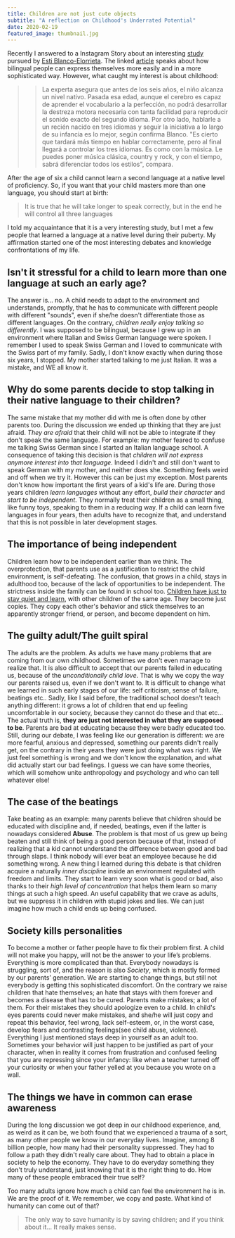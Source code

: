 ```yaml
---
title: Children are not just cute objects
subtitle: "A reflection on Childhood's Underrated Potential"
date: 2020-02-19
featured_image: thumbnail.jpg
---
```

Recently I answered to a Instagram Story about an interesting [study](https://www.sciencedirect.com/science/article/pii/S0010027719302288) pursued by [Esti Blanco-Elorrieta](https://scholar.google.com/citations?user=hG3r1-YAAAAJ). The linked [article](https://elpais.com/elpais/2020/01/27/ciencia/1580127774_061342.html) speaks about how bilingual people can express themselves more easily and in a more sophisticated way. However, what caught my interest is about childhood:

>> La experta asegura que antes de los seis años, el niño alcanza un nivel nativo. Pasada esa edad, aunque el cerebro es capaz de aprender el vocabulario a la perfección, no podrá desarrollar la destreza motora necesaria con tanta facilidad para reproducir el sonido exacto del segundo idioma. Por otro lado, hablarle a un recién nacido en tres idiomas y seguir la iniciativa a lo largo de su infancia es lo mejor, según confirma Blanco. "Es cierto que tardará más tiempo en hablar correctamente, pero al final llegará a controlar los tres idiomas. Es como con la música. Le puedes poner música clásica, country y rock, y con el tiempo, sabrá diferenciar todos los estilos", compara.

After the age of six a child cannot learn a second language at a native level of proficiency. So, if you want that your child masters more than one language, you should start at birth:

> It is true that he will take longer to speak correctly, but in the end he will control all three languages

I told my acquaintance that it is a very interesting study, but I met a few people that learned a language at a native level during their puberty. My affirmation started one of the most interesting debates and knowledge confrontations of my life.

## Isn't it stressful for a child to learn more than one language at such an early age?

The answer is... no.
A child needs to adapt to the environment and understands, promptly, that he has to communicate with different people with different "sounds", even if she/he doesn't differentiate those as different languages. On the contrary, _children really enjoy talking so differently_.
I was supposed to be bilingual, because I grew up in an environment where Italian and Swiss German language were spoken. I remember I used to speak Swiss German and I loved to communicate with the Swiss part of my family. Sadly, I don't know exactly when during those six years, I stopped. My mother started talking to me just Italian. It was a mistake, and WE all know it.

## Why do some parents decide to stop talking in their native language to their children?

The same mistake that my mother did with me is often done by other parents too. During the discussion we ended up thinking that they are just afraid. _They are afraid_ that their child will not be able to integrate if they don't speak the same language. For example: my mother feared to confuse me talking Swiss German since I started an Italian language school.
A consequence of taking this decision is that _children will not express anymore interest into that language_. Indeed I didn't and still don't want to speak German with my mother, and neither does she. Something feels weird and off when we try it. However this can be just my exception.
Most parents don't know how important the first years of a kid's life are. During those years children _learn languages_ without any effort, _build their character_ and _start to be independent_. They normally treat their children as a small thing, like funny toys, speaking to them in a reducing way. If a child can learn five languages in four years, then adults have to recognize that, and understand that this is not possible in later development stages.

## The importance of being independent

Children learn how to be independent earlier than we think. The overprotection, that parents use as a justification to restrict the child environment, is self-defeating. The confusion, that grows in a child, stays in adulthood too, because of the lack of opportunities to be independent. The strictness inside the family can be found in school too. [Children have just to stay quiet and learn](https://www.theguardian.com/education/2020/jan/28/schools-killing-curiosity-learn), with other children of the same age. They become just copies. They copy each other's behavior and stick themselves to an apparently stronger friend, or person, and become dependent on him.

## The guilty adult/The guilt spiral

The adults are the problem. As adults we have many problems that are coming from our own childhood. Sometimes we don't even manage to realize that. It is also difficult to accept that our parents failed in educating us, because of the _unconditionally child love_. That is why we copy the way our parents raised us, even if we don't want to. It is difficult to change what we learned in such early stages of our life: self criticism, sense of failure, beatings etc..
Sadly, like I said before, the traditional school doesn't teach anything different: it grows a lot of children that end up feeling uncomfortable in our society, because they cannot do these and that etc... The actual truth is, __they are just not interested in what they are supposed to be__.
Parents are bad at educating because they were badly educated too. Still, during our debate, I was feeling like our generation is different: we are more fearful, anxious and depressed, something our parents didn't really get, on the contrary in their years they were just doing what was right. We just feel something is wrong and we don't know the explanation, and what did actually start our bad feelings. I guess we can have some theories, which will somehow unite anthropology and psychology and who can tell whatever else!

## The case of the beatings

Take beating as an example: many parents believe that children should be educated with discipline and, if needed, beatings, even if the latter is nowadays considered __Abuse__. The problem is that most of us grew up being beaten and still think of being a good person because of that, instead of realizing that a kid cannot understand the difference between good and bad through slaps. I think nobody will ever beat an employee because he did something wrong.
A new thing I learned during this debate is that children acquire a naturally _inner discipline_ inside an environment regulated with freedom and limits. They start to learn very soon what is good or bad, also thanks to their _high level of concentration_ that helps them learn so many things at such a high speed. An useful capability that we crave as adults, but we suppress it in children with stupid jokes and lies. We can just imagine how much a child ends up being confused.

## Society kills personalities

To become a mother or father people have to fix their problem first. A child will not make you happy, will not be the answer to your life’s problems. Everything is more complicated than that.
Everybody nowadays is struggling, sort of, and the reason is also _Society_, which is mostly formed by our parents’ generation. We are starting to change things, but still not everybody is getting this sophisticated discomfort. On the contrary we raise children that hate themselves; an hate that stays with them forever and becomes a disease that has to be cured.
Parents make mistakes; a lot of them. For their mistakes they should apologize even to a child. In child's eyes parents could never make mistakes, and she/he will just copy and repeat this behavior, feel wrong, lack self-esteem, or, in the worst case, develop fears and contrasting feelings(see child abuse, violence).
Everything I just mentioned stays deep in yourself as an adult too. Sometimes your behavior will just happen to be justified as part of your character, when in reality it comes from frustration and confused feeling that you are repressing since your infancy: like when a teacher turned off your curiosity or when your father yelled at you because you wrote on a wall.

## The things we have in common can erase awareness

During the long discussion we got deep in our childhood experience, and, as weird as it can be, we both found that we experienced a trauma of a sort, as many other people we know in our everyday lives. Imagine, among 8 billion people, how many had their personality suppressed. They had to follow a path they didn't really care about. They had to obtain a place in society to help the economy. They have to do everyday something they don't truly understand, just knowing that it is the right thing to do. How many of these people embraced their true self?


Too many adults ignore how much a child can feel the environment he is in. We are the proof of it. We remember, we copy and paste. What kind of humanity can come out of that?

> The only way to save humanity is by saving children; and if you think about it... It really makes sense.
